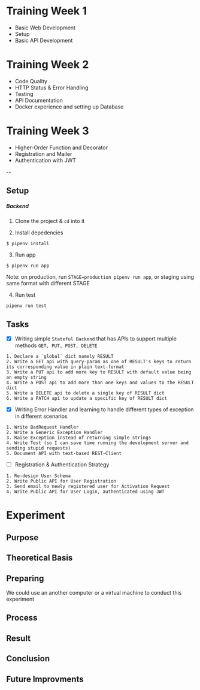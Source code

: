 # Training Week 1
- Basic Web Development
- Setup
- Basic API Development

# Training Week 2
- Code Quality
- HTTP Status & Error Handling
- Testing
- API Documentation
- Docker experience and setting up Database

# Training Week 3
- Higher-Order Function and Decorator
- Registration and Mailer
- Authentication with JWT

--

## Setup

##### Backend
1. Clone the project & `cd` into it

2. Install depedencies
``` shell
$ pipenv install
```

3. Run app
``` shell
$ pipenv run app
```

 Note: on production, run `STAGE=production pipenv run app`, or staging using same format with different STAGE

4. Run test

``` shell
pipenv run test
```

## Tasks

- [x] Writing simple `Stateful Backend` that has APIs to support multiple methods `GET, PUT, POST, DELETE`
```
1. Declare a `global` dict namely RESULT
2. Write a GET api with query-param as one of RESULT's keys to return its corresponding value in plain text-format
3. Write a PUT api to add more key to RESULT with default value being an empty string
4. Write a POST api to add more than one keys and values to the RESULT dict
5. Write a DELETE api to delete a single key of RESULT dict
6. Write a PATCH api to update a specific key of RESULT dict
```


- [x] Writing Error Handler and learning to handle different types of exception in different scenarios

```
1. Write BadRequest Handler
2. Write a Generic Exception Handler
3. Raise Exception instead of returning simple strings
4. Write Test (so I can save time running the development server and sending stupid requests)
5. Document API with text-based REST-Client
```

- [ ] Registration & Authentication Strategy

```
1. Re-design User Schema
2. Write Public API for User Registration
3. Send email to newly registered user for Activation Request
4. Write Public API for User Login, authenticated using JWT
```

# Experiment
## Purpose
## Theoretical Basis
## Preparing
We could use an another computer or a virtual machine to conduct this experiment 
## Process
## Result
## Conclusion
## Future Improvments